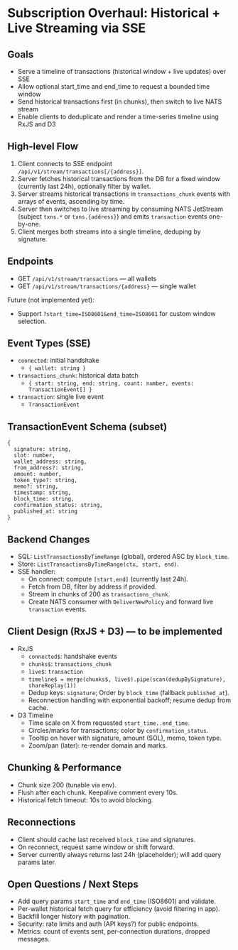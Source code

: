 # Subscription Overhaul: Historical + Live Streaming via SSE

## Goals

- Serve a timeline of transactions (historical window + live updates) over SSE
- Allow optional start_time and end_time to request a bounded time window
- Send historical transactions first (in chunks), then switch to live NATS stream
- Enable clients to deduplicate and render a time-series timeline using RxJS and D3

## High-level Flow

1. Client connects to SSE endpoint `/api/v1/stream/transactions[/{address}]`.
2. Server fetches historical transactions from the DB for a fixed window (currently last 24h), optionally filter by wallet.
3. Server streams historical transactions in `transactions_chunk` events with arrays of events, ascending by time.
4. Server then switches to live streaming by consuming NATS JetStream (subject `txns.*` or `txns.{address}`) and emits `transaction` events one-by-one.
5. Client merges both streams into a single timeline, deduping by signature.

## Endpoints

- GET `/api/v1/stream/transactions` — all wallets
- GET `/api/v1/stream/transactions/{address}` — single wallet

Future (not implemented yet):

- Support `?start_time=ISO8601&end_time=ISO8601` for custom window selection.

## Event Types (SSE)

- `connected`: initial handshake
  - `{ wallet: string }`
- `transactions_chunk`: historical data batch
  - `{ start: string, end: string, count: number, events: TransactionEvent[] }`
- `transaction`: single live event
  - `TransactionEvent`

## TransactionEvent Schema (subset)

```
{
  signature: string,
  slot: number,
  wallet_address: string,
  from_address?: string,
  amount: number,
  token_type?: string,
  memo?: string,
  timestamp: string,
  block_time: string,
  confirmation_status: string,
  published_at: string
}
```

## Backend Changes

- SQL: `ListTransactionsByTimeRange` (global), ordered ASC by `block_time`.
- Store: `ListTransactionsByTimeRange(ctx, start, end)`.
- SSE handler:
  - On connect: compute `[start,end]` (currently last 24h).
  - Fetch from DB, filter by address if provided.
  - Stream in chunks of 200 as `transactions_chunk`.
  - Create NATS consumer with `DeliverNewPolicy` and forward live `transaction` events.

## Client Design (RxJS + D3) — to be implemented

- RxJS
  - `connected$`: handshake events
  - `chunks$`: `transactions_chunk`
  - `live$`: `transaction`
  - `timeline$ = merge(chunks$, live$).pipe(scan(dedupBySignature), shareReplay(1))`
  - Dedup keys: `signature`; Order by `block_time` (fallback `published_at`).
  - Reconnection handling with exponential backoff; resume dedup from cache.
- D3 Timeline
  - Time scale on X from requested `start_time..end_time`.
  - Circles/marks for transactions; color by `confirmation_status`.
  - Tooltip on hover with signature, amount (SOL), memo, token type.
  - Zoom/pan (later): re-render domain and marks.

## Chunking & Performance

- Chunk size 200 (tunable via env).
- Flush after each chunk. Keepalive comment every 10s.
- Historical fetch timeout: 10s to avoid blocking.

## Reconnections

- Client should cache last received `block_time` and signatures.
- On reconnect, request same window or shift forward.
- Server currently always returns last 24h (placeholder); will add query params later.

## Open Questions / Next Steps

- Add query params `start_time` and `end_time` (ISO8601) and validate.
- Per-wallet historical fetch query for efficiency (avoid filtering in app).
- Backfill longer history with pagination.
- Security: rate limits and auth (API keys?) for public endpoints.
- Metrics: count of events sent, per-connection durations, dropped messages.
